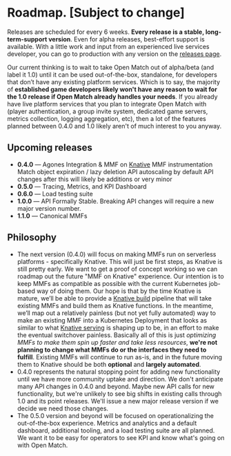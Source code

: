 # Roadmap.  [Subject to change]
Releases are scheduled for every 6 weeks.  **Every release is a stable, long-term-support version**.  Even for alpha releases, best-effort support is available. With a little work and input from an experienced live services developer, you can go to production with any version on the [releases page](https://github.com/GoogleCloudPlatform/open-match/releases). 

Our current thinking is to wait to take Open Match out of alpha/beta (and label it 1.0) until it can be used out-of-the-box, standalone, for developers that don’t have any existing platform services.  Which is to say, the majority of **established game developers likely won't have any reason to wait for the 1.0 release if Open Match already handles your needs**. If you already have live platform services that you plan to integrate Open Match with (player authentication, a group invite system, dedicated game servers, metrics collection, logging aggregation, etc), then a lot of the features planned between 0.4.0 and 1.0 likely aren't of much interest to you anyway.

## Upcoming releases
* **0.4.0** &mdash; Agones Integration & MMF on [Knative](https://cloud.google.com/Knative/)
    MMF instrumentation
    Match object expiration / lazy deletion
    API autoscaling by default
    API changes after this will likely be additions or very minor
* **0.5.0** &mdash; Tracing, Metrics, and KPI Dashboard
* **0.6.0** &mdash; Load testing suite
* **1.0.0** &mdash; API Formally Stable.  Breaking API changes will require a new major version number.
* **1.1.0** &mdash; Canonical MMFs

## Philosophy
* The next version (0.4.0) will focus on making MMFs run on serverless platforms - specifically Knative. This will just be first steps, as Knative is still pretty early.  We want to get a proof of concept working so we can roadmap out the future "MMF on Knative" experience.  Our intention is to keep MMFs as compatible as possible with the current Kubernetes job-based way of doing them.  Our hope is that by the time Knative is mature, we’ll be able to provide a [Knative build](https://github.com/Knative/build) pipeline that will take existing MMFs and build them as Knative functions.  In the meantime, we’ll map out a relatively painless (but not yet fully automated) way to make an existing MMF into a Kubernetes Deployment that looks as similar to what [Knative serving](https://github.com/knative/serving) is shaping up to be, in an effort to make the eventual switchover painless. Basically all of this is just _optimizing MMFs to make them spin up faster and take less resources_, **we're not planning to change what MMFs do or the interfaces they need to fulfill**.  Existing MMFs will continue to run as-is, and in the future moving them to Knative should be both **optional** and **largely automated**.
* 0.4.0 represents the natural stopping point for adding new functionality until we have more community uptake and direction. We don't anticipate many API changes in 0.4.0 and beyond.  Maybe new API calls for new functionality, but we're unlikely to see big shifts in existing calls through 1.0 and its point releases.  We'll issue a new major release version if we decide we need those changes.
* The 0.5.0 version and beyond will be focused on operationalizing the out-of-the-box experience. Metrics and analytics and a default dashboard, additional tooling, and a load testing suite are all planned.  We want it to be easy for operators to see KPI and know what's going on with Open Match. 

